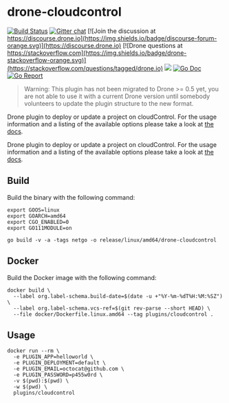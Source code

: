 # drone-cloudcontrol

[![Build Status](http://cloud.drone.io/api/badges/drone-plugins/drone-cloudcontrol/status.svg)](http://cloud.drone.io/drone-plugins/drone-cloudcontrol)
[![Gitter chat](https://badges.gitter.im/drone/drone.png)](https://gitter.im/drone/drone)
[![Join the discussion at https://discourse.drone.io](https://img.shields.io/badge/discourse-forum-orange.svg)](https://discourse.drone.io)
[![Drone questions at https://stackoverflow.com](https://img.shields.io/badge/drone-stackoverflow-orange.svg)](https://stackoverflow.com/questions/tagged/drone.io)
[![](https://images.microbadger.com/badges/image/plugins/cloudcontrol.svg)](https://microbadger.com/images/plugins/cloudcontrol "Get your own image badge on microbadger.com")
[![Go Doc](https://godoc.org/github.com/drone-plugins/drone-cloudcontrol?status.svg)](http://godoc.org/github.com/drone-plugins/drone-cloudcontrol)
[![Go Report](https://goreportcard.com/badge/github.com/drone-plugins/drone-cloudcontrol)](https://goreportcard.com/report/github.com/drone-plugins/drone-cloudcontrol)

> Warning: This plugin has not been migrated to Drone >= 0.5 yet, you are not able to use it with a current Drone version until somebody volunteers to update the plugin structure to the new format.

Drone plugin to deploy or update a project on cloudControl. For the usage information and a listing of the available options please take a look at [the docs](DOCS.md).

Drone plugin to deploy or update a project on cloudControl. For the usage information and a listing of the available options please take a look at [the docs](http://plugins.drone.io/drone-plugins/drone-cloudcontrol/).

## Build

Build the binary with the following command:

```console
export GOOS=linux
export GOARCH=amd64
export CGO_ENABLED=0
export GO111MODULE=on

go build -v -a -tags netgo -o release/linux/amd64/drone-cloudcontrol
```

## Docker

Build the Docker image with the following command:

```console
docker build \
  --label org.label-schema.build-date=$(date -u +"%Y-%m-%dT%H:%M:%SZ") \
  --label org.label-schema.vcs-ref=$(git rev-parse --short HEAD) \
  --file docker/Dockerfile.linux.amd64 --tag plugins/cloudcontrol .
```

## Usage

```console
docker run --rm \
  -e PLUGIN_APP=helloworld \
  -e PLUGIN_DEPLOYMENT=default \
  -e PLUGIN_EMAIL=octocat@github.com \
  -e PLUGIN_PASSWORD=p455w0rd \
  -v $(pwd):$(pwd) \
  -w $(pwd) \
  plugins/cloudcontrol
```
